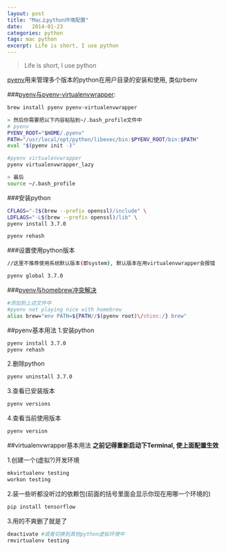 ```yaml
---
layout: post
title: "Mac上python环境配置"
date:   2014-01-23
categories: python
tags: mac python
excerpt: Life is short, I use python
---
```


> Life is short, I use python

[pyenv][1]用来管理多个版本的python在用户目录的安装和使用, 类似rbenv

###[pyenv与pyenv-virtualenvwrapper][2]:

```sh
brew install pyenv pyenv-virtualenvwrapper

> 然后你需要把以下内容粘贴到~/.bash_profile文件中
# pyenv
PYENV_ROOT="$HOME/.pyenv"
PATH="/usr/local/opt/python/libexec/bin:$PYENV_ROOT/bin:$PATH"
eval "$(pyenv init -)"

#pyenv virtualenvwrapper
pyenv virtualenvwrapper_lazy

> 最后
source ~/.bash_profile
```

###安装python

```sh
CFLAGS="-I$(brew --prefix openssl)/include" \
LDFLAGS="-L$(brew --prefix openssl)/lib" \
pyenv install 3.7.0

pyenv rehash
```

###设置使用python版本

```sh
//这里不推荐使用系统默认版本(即system), 默认版本在用virtualenvwrapper会报错

pyenv global 3.7.0
```

###[pyenv与homebrew冲突解决][3]

```sh
#添加到上述文件中
#pyenv not playing nice with homebrew
alias brew="env PATH=${PATH//$(pyenv root)\/shims:/} brew"
```

##pyenv基本用法
1.安装python
```sh
pyenv install 3.7.0
pyenv rehash
```

2.删除python
```sh
pyenv uninstall 3.7.0
```

3.查看已安装版本
```sh
pyenv versions
```

4.查看当前使用版本
```sh
pyenv version
```

##virtualenvwrapper基本用法
__之前记得重新启动下Terminal, 使上面配置生效__

1.创建一个(虚拟?)开发环境

```sh
mkvirtualenv testing
workon testing
```

2.装一些听都没听过的依赖包(前面的括号里面会显示你现在用哪一个环境的)

```sh
pip install tensorflow
```

3.用的不爽删了就是了
```sh
deactivate #或者切换到其他python虚拟环境中
rmvirtualenv testing
```




  [1]: https://github.com/yyuu/pyenv
  [2]: https://segmentfault.com/a/1190000004162295#articleHeader1
  [3]: https://github.com/yyuu/pyenv/issues/106
